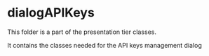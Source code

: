 # dialogAPIKeys

This folder is a part of the presentation tier classes.

It contains the classes needed for the API keys management dialog
